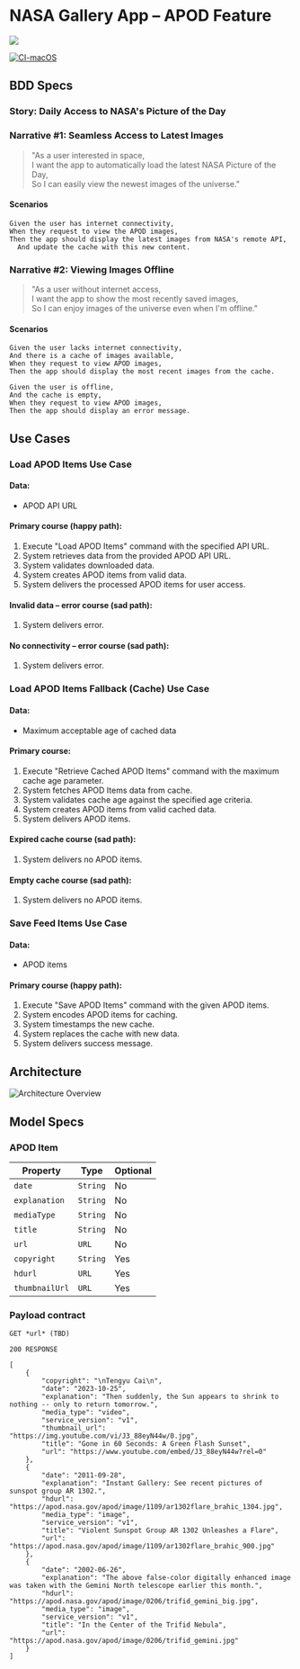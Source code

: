 # NASA Gallery App – APOD Feature

![](Resources/ReadMe-logo.png)

[![CI-macOS](https://github.com/igdutra/NASA-Gallery/actions/workflows/CI-macOS.yml/badge.svg)](https://github.com/igdutra/NASA-Gallery/actions/workflows/CI-macOS.yml)

## BDD Specs

### Story: Daily Access to NASA's Picture of the Day

### Narrative #1: Seamless Access to Latest Images

> "As a user interested in space,  
I want the app to automatically load the latest NASA Picture of the Day,  
So I can easily view the newest images of the universe."

#### Scenarios

```
Given the user has internet connectivity,
When they request to view the APOD images,
Then the app should display the latest images from NASA's remote API,
  And update the cache with this new content.
```

### Narrative #2: Viewing Images Offline

> "As a user without internet access,  
I want the app to show the most recently saved images,  
So I can enjoy images of the universe even when I'm offline."

#### Scenarios

```
Given the user lacks internet connectivity,
And there is a cache of images available,
When they request to view APOD images,
Then the app should display the most recent images from the cache.

Given the user is offline,
And the cache is empty,
When they request to view APOD images,
Then the app should display an error message.
```


## Use Cases

### Load APOD Items Use Case

#### Data:
- APOD API URL

#### Primary course (happy path):
1. Execute "Load APOD Items" command with the specified API URL.
2. System retrieves data from the provided APOD API URL.
3. System validates downloaded data.
4. System creates APOD items from valid data.
5. System delivers the processed APOD items for user access.

#### Invalid data – error course (sad path):
1. System delivers error.

#### No connectivity – error course (sad path):
1. System delivers error.

### Load APOD Items Fallback (Cache) Use Case

#### Data:
- Maximum acceptable age of cached data

#### Primary course:
1. Execute "Retrieve Cached APOD Items" command with the maximum cache age parameter.
2. System fetches APOD Items data from cache.
3. System validates cache age against the specified age criteria.
4. System creates APOD items from valid cached data.
5. System delivers APOD items.

#### Expired cache course (sad path): 
1. System delivers no APOD items.

#### Empty cache course (sad path): 
1. System delivers no APOD items.


### Save Feed Items Use Case

#### Data:
- APOD items

#### Primary course (happy path):
1. Execute "Save APOD Items" command with the given APOD items.
2. System encodes APOD items for caching.
3. System timestamps the new cache.
4. System replaces the cache with new data.
5. System delivers success message.

## Architecture

![Architecture Overview](Architecture_Overview.png)

## Model Specs

### APOD Item

| Property        | Type                | Optional |
|-----------------|---------------------|----------|
| `date`          | `String`            | No       |
| `explanation`   | `String`            | No       |
| `mediaType`     | `String`            | No       |
| `title`         | `String`            | No       |
| `url`           | `URL`               | No       |
| `copyright`     | `String`            | Yes      |
| `hdurl`         | `URL`               | Yes      |
| `thumbnailUrl`  | `URL`               | Yes      |

### Payload contract

```
GET *url* (TBD)

200 RESPONSE

[
    {
        "copyright": "\nTengyu Cai\n",
        "date": "2023-10-25",
        "explanation": "Then suddenly, the Sun appears to shrink to nothing -- only to return tomorrow.",
        "media_type": "video",
        "service_version": "v1",
        "thumbnail_url": "https://img.youtube.com/vi/J3_88eyN44w/0.jpg", 
        "title": "Gone in 60 Seconds: A Green Flash Sunset",
        "url": "https://www.youtube.com/embed/J3_88eyN44w?rel=0"
    },
    {
        "date": "2011-09-28",
        "explanation": "Instant Gallery: See recent pictures of sunspot group AR 1302.",
        "hdurl": "https://apod.nasa.gov/apod/image/1109/ar1302flare_brahic_1304.jpg",
        "media_type": "image",
        "service_version": "v1",
        "title": "Violent Sunspot Group AR 1302 Unleashes a Flare",
        "url": "https://apod.nasa.gov/apod/image/1109/ar1302flare_brahic_900.jpg"
    },
    {
        "date": "2002-06-26",
        "explanation": "The above false-color digitally enhanced image was taken with the Gemini North telescope earlier this month.",
        "hdurl": "https://apod.nasa.gov/apod/image/0206/trifid_gemini_big.jpg",
        "media_type": "image",
        "service_version": "v1",
        "title": "In the Center of the Trifid Nebula",
        "url": "https://apod.nasa.gov/apod/image/0206/trifid_gemini.jpg"
    }
]
```

